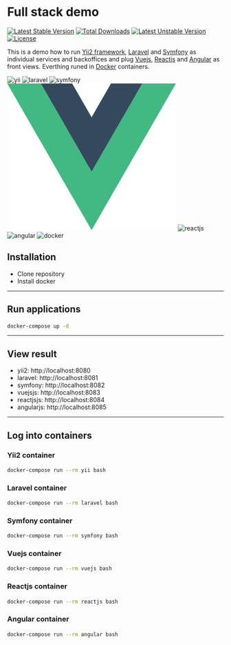 # Full stack demo
[![Latest Stable Version](https://poser.pugx.org/claudejanz/php-javascript/v/stable.svg)](https://packagist.org/packages/claudejanz/php-javascript) [![Total Downloads](https://poser.pugx.org/claudejanz/php-javascript/downloads.svg)](https://packagist.org/packages/claudejanz/php-javascript) [![Latest Unstable Version](https://poser.pugx.org/claudejanz/php-javascript/v/unstable.svg)](https://packagist.org/packages/claudejanz/php-javascript) [![License](https://poser.pugx.org/claudejanz/php-javascript/license.svg)](https://packagist.org/packages/claudejanz/php-javascript)

This is a demo how to run [Yii2 framework][yii-link], [Laravel][laravel-link] and [Symfony][symfony-link] as individual services and backoffices and plug [Vuejs][vuejs-link], [Reactjs][reactjs-link] and [Angular][angular-link] as front views.
Everthing runed in [Docker][docker-link] containers.

![yii][yii-logo] 
![laravel][laravel-logo]
![symfony][symfony-logo]
![vuejs][vuejs-logo]
![reactjs][reactjs-logo]
![angular][angular-logo]
![docker][docker-logo]


## Installation
- Clone repository
- Install docker
---
## Run applications
```bash
docker-compose up -d
```
---
## View result

- yii2: http://localhost:8080
- laravel: http://localhost:8081
- symfony: http://localhost:8082
- vuejsjs: http://localhost:8083
- reactjsjs: http://localhost:8084
- angularjs: http://localhost:8085

---
## Log into containers

### Yii2 container
```bash
docker-compose run --rm yii bash
```
### Laravel container
```bash
docker-compose run --rm laravel bash
```
### Symfony container
```bash
docker-compose run --rm symfony bash
```
### Vuejs container
```bash
docker-compose run --rm vuejs bash
```
### Reactjs container
```bash
docker-compose run --rm reactjs bash
```
### Angular container
```bash
docker-compose run --rm angular bash
```

[yii-link]: https://www.yiiframework.com/
[laravel-link]: https://laravel.com/
[symfony-link]: https://symfony.com/
[vuejs-link]: https://vuejs.org/
[reactjs-link]: https://reactjs.org/
[angular-link]: https://angular.io/
[docker-link]: https://www.docker.com/
[yii-logo]: https://www.yiiframework.com/image/yii_logo_light.svg
[laravel-logo]: https://github.com/laravel/art/blob/master/Laravel-l-slant.svg
[symfony-logo]: https://symfony.com/logos/symfony_black_02.svg
[vuejs-logo]: https://github.com/vuejs/art/blob/master/logo.svg
[reactjs-logo]: https://commons.wikimedia.org/wiki/File:React-icon.svg
[angular-logo]: https://angular.io/assets/images/logos/angular/angular.svg
[docker-logo]: https://www.docker.com/sites/default/files/horizontal.png